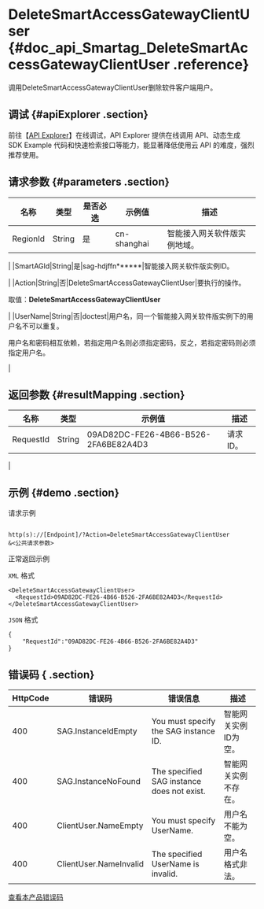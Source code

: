 # DeleteSmartAccessGatewayClientUser {#doc_api_Smartag_DeleteSmartAccessGatewayClientUser .reference}

调用DeleteSmartAccessGatewayClientUser删除软件客户端用户。

## 调试 {#apiExplorer .section}

前往【[API Explorer](https://api.aliyun.com/#product=Smartag&api=DeleteSmartAccessGatewayClientUser)】在线调试，API Explorer 提供在线调用 API、动态生成 SDK Example 代码和快速检索接口等能力，能显著降低使用云 API 的难度，强烈推荐使用。

## 请求参数 {#parameters .section}

|名称|类型|是否必选|示例值|描述|
|--|--|----|---|--|
|RegionId|String|是|cn-shanghai|智能接入网关软件版实例地域。

 |
|SmartAGId|String|是|sag-hdjffn\*\*\*\*\*\*|智能接入网关软件版实例ID。

 |
|Action|String|否|DeleteSmartAccessGatewayClientUser|要执行的操作。

 取值：**DeleteSmartAccessGatewayClientUser**

 |
|UserName|String|否|doctest|用户名，同一个智能接入网关软件版实例下的用户名不可以重复。

 用户名和密码相互依赖，若指定用户名则必须指定密码，反之，若指定密码则必须指定用户名。

 |

## 返回参数 {#resultMapping .section}

|名称|类型|示例值|描述|
|--|--|---|--|
|RequestId|String|09AD82DC-FE26-4B66-B526-2FA6BE82A4D3|请求ID。

 |

## 示例 {#demo .section}

请求示例

``` {#request_demo}

http(s)://[Endpoint]/?Action=DeleteSmartAccessGatewayClientUser
&<公共请求参数>

```

正常返回示例

`XML` 格式

``` {#xml_return_success_demo}
<DeleteSmartAccessGatewayClientUser>
  <RequestId>09AD82DC-FE26-4B66-B526-2FA6BE82A4D3</RequestId>
</DeleteSmartAccessGatewayClientUser>

```

`JSON` 格式

``` {#json_return_success_demo}
{
	"RequestId":"09AD82DC-FE26-4B66-B526-2FA6BE82A4D3"
}
```

## 错误码 { .section}

|HttpCode|错误码|错误信息|描述|
|--------|---|----|--|
|400|SAG.InstanceIdEmpty|You must specify the SAG instance ID.|智能网关实例ID为空。|
|400|SAG.InstanceNoFound|The specified SAG instance does not exist.|智能网关实例不存在。|
|400|ClientUser.NameEmpty|You must specify UserName.|用户名不能为空。|
|400|ClientUser.NameInvalid|The specified UserName is invalid.|用户名格式非法。|

[查看本产品错误码](https://error-center.aliyun.com/status/product/Smartag)

